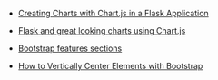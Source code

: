 - [Creating Charts with Chart.js in a Flask Application](https://www.patricksoftwareblog.com/creating-charts-with-chart-js-in-a-flask-application/)
- [Flask and great looking charts using Chart.js](https://pythonspot.com/flask-and-great-looking-charts-using-chart-js/)

- [Bootstrap features sections](https://mdbootstrap.com/docs/jquery/sections/features/)
- [How to Vertically Center Elements with Bootstrap](https://www.solodev.com/blog/web-design/how-to-vertically-center-elements-with-bootstrap.stml)